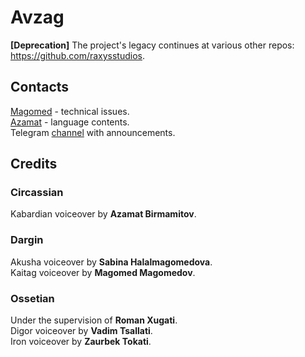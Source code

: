 # Avzag


**[Deprecation]** The project's legacy continues at various other repos: https://github.com/raxysstudios.

## Contacts

[Magomed](https://twitter.com/alkaitagi) - technical issues.  
[Azamat](https://twitter.com/ABirmamit) - language contents.  
Telegram [channel](https://t.me/avzag) with announcements.

## Credits

### Circassian

Kabardian voiceover by **Azamat Birmamitov**.

### Dargin

Akusha voiceover by **Sabina Halalmagomedova**.  
Kaitag voiceover by **Magomed Magomedov**.

### Ossetian

Under the supervision of **Roman Xugati**.  
Digor voiceover by **Vadim Tsallati**.  
Iron voiceover by **Zaurbek Tokati**.
